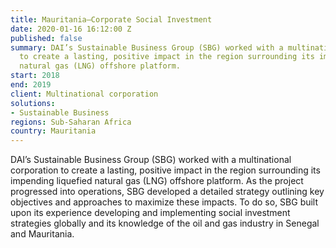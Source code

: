 ```yaml
---
title: Mauritania—Corporate Social Investment
date: 2020-01-16 16:12:00 Z
published: false
summary: DAI’s Sustainable Business Group (SBG) worked with a multinational corporation
  to create a lasting, positive impact in the region surrounding its impending liquefied
  natural gas (LNG) offshore platform.
start: 2018
end: 2019
client: Multinational corporation
solutions:
- Sustainable Business
regions: Sub-Saharan Africa
country: Mauritania
---
```


DAI’s Sustainable Business Group (SBG) worked with a multinational corporation to create a lasting, positive impact in the region surrounding its impending liquefied natural gas (LNG) offshore platform. As the project progressed into operations, SBG developed a detailed strategy outlining key objectives and approaches to maximize these impacts.  To do so, SBG built upon its experience developing and implementing social investment strategies globally and its knowledge of the oil and gas industry in Senegal and Mauritania.